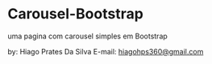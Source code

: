 # Carousel-Bootstrap
uma pagina com carousel simples em Bootstrap

by: Hiago Prates Da Silva
E-mail: hiagohps360@gmail.com
